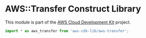 # AWS::Transfer Construct Library


This module is part of the [AWS Cloud Development Kit](https://github.com/aws/aws-cdk) project.

```ts nofixture
import * as aws_transfer from 'aws-cdk-lib/aws-transfer';
```
